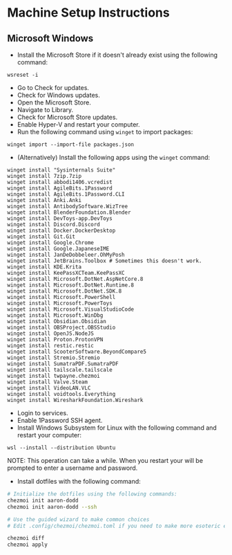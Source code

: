 # Machine Setup Instructions
## Microsoft Windows

- Install the Microsoft Store if it doesn't already exist using the following
  command:

```pwsh
wsreset -i
```

- Go to Check for updates.
- Check for Windows updates.
- Open the Microsoft Store.
- Navigate to Library.
- Check for Microsoft Store updates.
- Enable Hyper-V and restart your computer.
- Run the following command using `winget` to import packages:

```pwsh
winget import --import-file packages.json
```

- (Alternatively) Install the following apps using the `winget` command:

```pwsh
winget install "Sysinternals Suite"
winget install 7zip.7zip
winget install abbodi1406.vcredist
winget install AgileBits.1Password
winget install AgileBits.1Password.CLI
winget install Anki.Anki
winget install AntibodySoftware.WizTree
winget install BlenderFoundation.Blender
winget install DevToys-app.DevToys
winget install Discord.Discord
winget install Docker.DockerDesktop
winget install Git.Git
winget install Google.Chrome
winget install Google.JapaneseIME
winget install JanDeDobbeleer.OhMyPosh
winget install JetBrains.Toolbox # Sometimes this doesn't work.
winget install KDE.Krita
winget install KeePassXCTeam.KeePassXC
winget install Microsoft.DotNet.AspNetCore.8
winget install Microsoft.DotNet.Runtime.8
winget install Microsoft.DotNet.SDK.8
winget install Microsoft.PowerShell
winget install Microsoft.PowerToys
winget install Microsoft.VisualStudioCode
winget install Microsoft.WinDbg
winget install Obsidian.Obsidian
winget install OBSProject.OBSStudio
winget install OpenJS.NodeJS
winget install Proton.ProtonVPN
winget install restic.restic
winget install ScooterSoftware.BeyondCompare5
winget install Stremio.Stremio
winget install SumatraPDF.SumatraPDF
winget install tailscale.tailscale
winget install twpayne.chezmoi
winget install Valve.Steam
winget install VideoLAN.VLC
winget install voidtools.Everything
winget install WiresharkFoundation.Wireshark
```

- Login to services.
- Enable 1Password SSH agent.
- Install Windows Subsystem for Linux with the following command and restart
  your computer:

```pwsh
wsl --install --distribution Ubuntu
```

NOTE: This operation can take a while. When you restart your will be prompted
to enter a username and password.

- Install dotfiles with the following command:

```bash
# Initialize the dotfiles using the following commands:
chezmoi init aaron-dodd
chezmoi init aaron-dodd --ssh

# Use the guided wizard to make common choices
# Edit .config/chezmoi/chezmoi.toml if you need to make more esoteric edits

chezmoi diff
chezmoi apply
```

